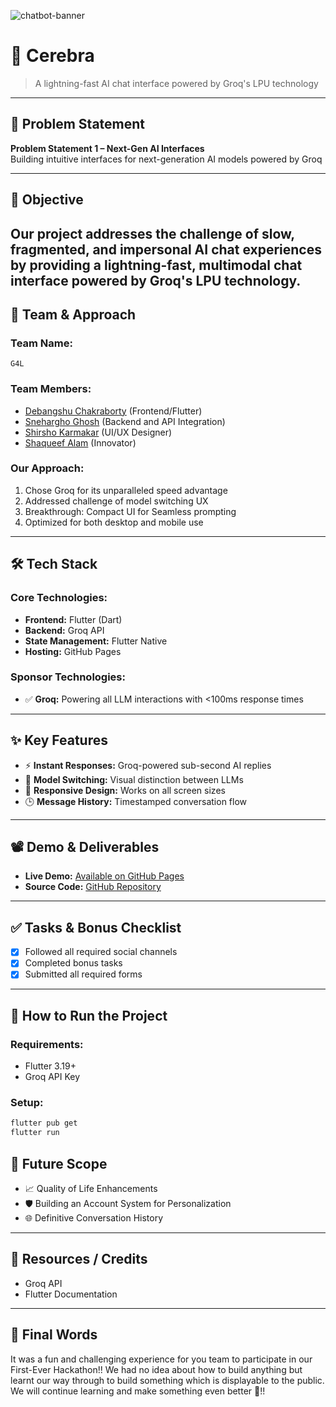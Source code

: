 ![chatbot-banner](https://github.com/user-attachments/assets/a1493b84-e4e2-456e-a791-ce35ee2bcf2f)

# 🚀 Cerebra

> A lightning-fast AI chat interface powered by Groq's LPU technology

---

## 📌 Problem Statement

**Problem Statement 1 – Next-Gen AI Interfaces**  
Building intuitive interfaces for next-generation AI models powered by Groq

---

## 🎯 Objective

Our project addresses the challenge of slow, fragmented, and impersonal 
AI chat experiences by providing a lightning-fast, multimodal chat interface 
powered by Groq's LPU technology.
---

## 🧠 Team & Approach

### Team Name:  
`G4L`

### Team Members:  
- [Debangshu Chakraborty](https://github.com/debangshuc) (Frontend/Flutter)  
- [Snehargho Ghosh](https://github.com/snehargho) (Backend and API Integration)
- [Shirsho Karmakar](https://github.com/Shirsho12) (UI/UX Designer)
- [Shaqueef Alam](https://www.linkedin.com/in/shaqueef-alam-a73501332/) (Innovator)

### Our Approach:  
1. Chose Groq for its unparalleled speed advantage
2. Addressed challenge of model switching UX
3. Breakthrough: Compact UI for Seamless prompting
4. Optimized for both desktop and mobile use

---

## 🛠️ Tech Stack

### Core Technologies:
- **Frontend:** Flutter (Dart)
- **Backend:** Groq API
- **State Management:** Flutter Native
- **Hosting:** GitHub Pages

### Sponsor Technologies:
- ✅ **Groq:** Powering all LLM interactions with <100ms response times
---

## ✨ Key Features

- ⚡ **Instant Responses:** Groq-powered sub-second AI replies
- 🎨 **Model Switching:** Visual distinction between LLMs
- 📱 **Responsive Design:** Works on all screen sizes
- 🕒 **Message History:** Timestamped conversation flow

---

## 📽️ Demo & Deliverables

- **Live Demo:** [Available on GitHub Pages]()  
- **Source Code:** [GitHub Repository]()  

---

## ✅ Tasks & Bonus Checklist

- [x] Followed all required social channels
- [x] Completed bonus tasks
- [x] Submitted all required forms

---

## 🧪 How to Run the Project

### Requirements:
- Flutter 3.19+
- Groq API Key

### Setup:
```bash
flutter pub get
flutter run
```

## 🧬 Future Scope


- 📈 Quality of Life Enhancements  
- 🛡️ Building an Account System for Personalization 
- 🌐 Definitive Conversation History  

---

## 📎 Resources / Credits

- Groq API  
- Flutter Documentation 

---

## 🏁 Final Words

It was a fun and challenging experience for you team to participate in our First-Ever Hackathon!!
We had no idea about how to build anything but learnt our way through to build something which is
displayable to the public. We will continue learning and make something even better 💪!!

